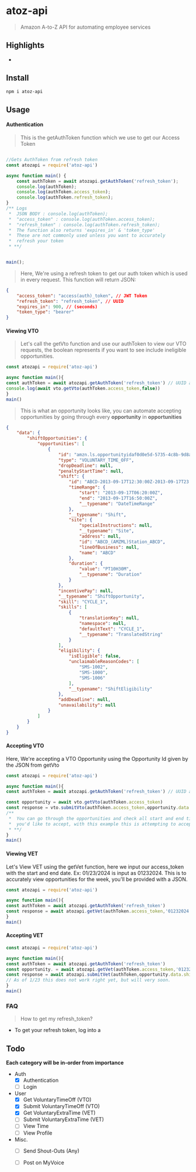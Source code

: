 # atoz-api
> Amazon A-to-Z API for automating employee services 

## Highlights
- 

## Install
```bash
npm i atoz-api
```
## Usage

#### Authentication

>This is the getAuthToken function which we use to get our Access Token
```javascript

//Gets AuthToken from refresh token
const atozapi = require('atoz-api')

async function main() {
    const authToken = await atozapi.getAuthToken('refresh_token');
    console.log(authToken);
    console.log(authToken.access_token);
    console.log(authToken.refresh_token);
}
/** Logs
 *  JSON BODY : console.log(authToken);
 *  "access_token" : console.log(authToken.access_token);
 *  "refresh_token" : console.log(authToken.refresh_token);
 *  The function also returns 'expires_in' & 'token_type'
 *  These are not commonly used unless you want to accurately 
 *  refresh your token
 * **/


main();
```
>Here, We're using a refresh token to get our auth token which is used in every request. This function will return JSON:

```json
{
    "access_token": "access(auth)_token", // JWT Token
    "refresh_token": "refresh_token", // UUID
    "expires_in": 900, // (seconds)
    "token_type": "bearer"
}

```

#### Viewing VTO

>Let's call the getVto function and use our authToken to view our VTO requests, the boolean represents if you want to see include ineligible opportunities.
```javascript
const atozapi = require('atoz-api')

async function main(){
const authToken = await atozapi.getAuthToken('refresh_token') // UUID as String
console.log(await vto.getVto(authToken.access_token,false))
}
main()
```
>This is what an opportunity looks like, you can automate accepting opportunities by going through every **opportunity** in **opportunities**
```json
{
    "data": {
        "shiftOpportunities": {
            "opportunities": [
                {
                    "id": "amzn.ls.opportunityidaf0d0e5d-5735-4c8b-9d8a-127fb52e94e7",
                    "type": "VOLUNTARY_TIME_OFF",
                    "dropDeadline": null,
                    "penaltyStartTime": null,
                    "shift": {
                        "id": "ABCD-2013-09-17T12:30:00Z-2013-09-17T23:00:00Z",
                        "timeRange": {
                            "start": "2013-09-17T06:20:00Z",
                            "end": "2013-09-17T16:50:00Z",
                            "__typename": "DateTimeRange"
                        },
                        "__typename": "Shift",
                        "site": {
                            "specialInstructions": null,
                            "__typename": "Site",
                            "address": null,
                            "id": "ABCD_(AMZML)Station_ABCD",
                            "lineOfBusiness": null,
                            "name": "ABCD"
                        },
                        "duration": {
                            "value": "PT10H30M",
                            "__typename": "Duration"
                        }
                    },
                    "incentivePay": null,
                    "__typename": "ShiftOpportunity",
                    "skill": "CYCLE_1",
                    "skills": [
                        {
                            "translationKey": null,
                            "namespace": null,
                            "defaultText": "CYCLE_1",
                            "__typename": "TranslatedString"
                        }
                    ],
                    "eligibility": {
                        "isEligible": false,
                        "unclaimableReasonCodes": [
                            "SMS-1002",
                            "SMS-1000",
                            "SMS-1006"
                        ],
                        "__typename": "ShiftEligibility"
                    },
                    "addDeadline": null,
                    "unavailability": null
                }
            ]
        }
    }
}
```

#### Accepting VTO

Here, We're accepting a VTO Opportunity using the Opportunity Id given by the JSON from getVto
```javascript
const atozapi = require('atoz-api')

async function main(){
const authToken = await atozapi.getAuthToken('refresh_token') // UUID as String

const opportunity = await vto.getVto(authToken.access_token)
const response = vto.submitVto(authToken.access_token,opportunity.data.shiftOpportunities.opportunities[0].id)
/** 
 *  You can go through the opportunities and check all start and end times to see which 
 *  you'd like to accept, with this example this is attempting to accept the first opportunity
 * **/
}
main()
```

#### Viewing VET
Let's View VET using the getVet function, here we input our access_token with the start and end date. Ex: 01/23/2024 is input as 01232024.
This is to accurately view opportunities for the week, you'll be provided with a JSON.
```javascript
const atozapi = require('atoz-api')

async function main(){
const authToken = await atozapi.getAuthToken('refresh_token')
const response = await atozapi.getVet(authToken.access_token,'01232024','01312024')
}
main()
```

#### Accepting VET

```javascript
const atozapi = require('atoz-api')

async function main(){
const authToken = await atozapi.getAuthToken('refresh_token')
const opportunity. = await atozapi.getVet(authToken.access_token,'01232024','01312024')
const response = await atozapi.submitVet(authToken,opportunity.data.shiftOpportunities.opportunities[0].id)
// As of 1/23 this does not work right yet, but will very soon.
}
main()


```

### FAQ

>How to get my refresh_token?
- To get your refresh token, log into a  

## Todo
**Each category will be in-order from importance**
- Auth
    - [x] Authentication
    - [ ] Login

- User
    - [x] Get VoluntaryTimeOff (VTO)
    - [x] Submit VoluntaryTimeOff (VTO)
    - [x] Get VoluntaryExtraTime (VET)
    - [ ] Submit VoluntaryExtraTime (VET) 
    - [ ] View Time
    - [ ] View Profile
- Misc.
    - [ ] Send Shout-Outs (Any)
    - [ ] Post on MyVoice

